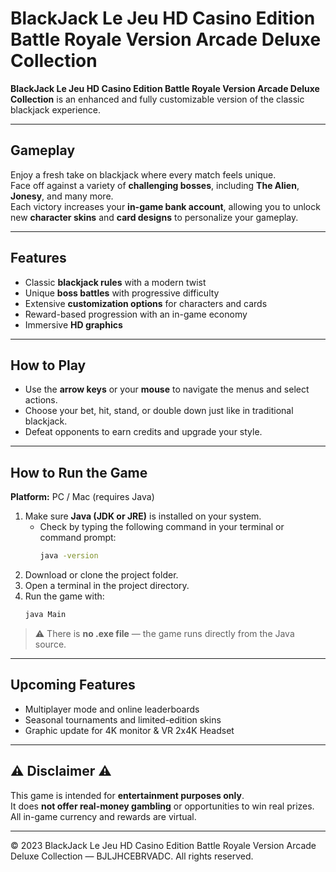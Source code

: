 # BlackJack Le Jeu HD Casino Edition Battle Royale Version Arcade Deluxe Collection

**BlackJack Le Jeu HD Casino Edition Battle Royale Version Arcade Deluxe Collection** is an enhanced and fully customizable version of the classic blackjack experience.

---

##  Gameplay

Enjoy a fresh take on blackjack where every match feels unique.  
Face off against a variety of **challenging bosses**, including **The Alien**, **Jonesy**, and many more.  
Each victory increases your **in-game bank account**, allowing you to unlock new **character skins** and **card designs** to personalize your gameplay.

---

## Features

- Classic **blackjack rules** with a modern twist  
- Unique **boss battles** with progressive difficulty  
- Extensive **customization options** for characters and cards  
- Reward-based progression with an in-game economy  
- Immersive **HD graphics**

---

## How to Play

- Use the **arrow keys** or your **mouse** to navigate the menus and select actions.  
- Choose your bet, hit, stand, or double down just like in traditional blackjack.  
- Defeat opponents to earn credits and upgrade your style.

---

## How to Run the Game

**Platform:** PC / Mac (requires Java)

1. Make sure **Java (JDK or JRE)** is installed on your system.  
   - Check by typing the following command in your terminal or command prompt:
     ```bash
     java -version
     ```
2. Download or clone the project folder.  
3. Open a terminal in the project directory.  
4. Run the game with:
   ```bash
   java Main
   ```

> ⚠️ There is **no .exe file** — the game runs directly from the Java source.

---

## Upcoming Features

- Multiplayer mode and online leaderboards  
- Seasonal tournaments and limited-edition skins  
- Graphic update for 4K monitor & VR 2x4K Headset 

---

## ⚠️ Disclaimer ⚠️

This game is intended for **entertainment purposes only**.  
It does **not offer real-money gambling** or opportunities to win real prizes.  
All in-game currency and rewards are virtual.

---

© 2023 BlackJack Le Jeu HD Casino Edition Battle Royale Version Arcade Deluxe Collection — BJLJHCEBRVADC. All rights reserved.
